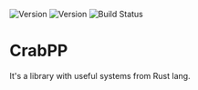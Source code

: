 ![Version](https://img.shields.io/badge/work-in_progress-yellow.svg)
![Version](https://img.shields.io/badge/version-0.0.1-blue.svg)
![Build Status](https://img.shields.io/badge/build-passing-green.svg)

# CrabPP
It's a library with useful systems from Rust lang.
